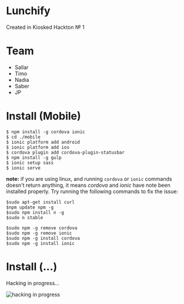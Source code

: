 # Lunchify
Created in Kiosked Hackton № 1

# Team
- Sallar
- Timo
- Nadia
- Saber
- JP

# Install (Mobile)

    $ npm install -g cordova ionic
    $ cd ./mobile
    $ ionic platform add android
    $ ionic platform add ios
    $ cordova plugin add cordova-plugin-statusbar
    $ npm install -g gulp
    $ ionic setup sass
    $ ionic serve
   
   **note:** if you are using linux, and running `cordova` or `ionic` commands doesn't return anything, it means _cordova_ and _ionic_ have note been installed properly. Try running the following commands to fix the issue:
    
    $sudo apt-get install curl
    $npm update npm -g
    $sudo npm install n -g
    $sudo n stable
     
    $sudo npm -g remove cordova
    $sudo npm -g remove ionic
    $sudo npm -g install cordova
    $sudo npm -g install ionic
    
# Install (...)


Hacking in progress...

![hacking in progress](http://media.giphy.com/media/eCqFYAVjjDksg/giphy.gif)